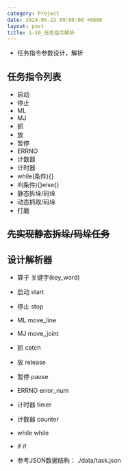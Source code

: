 ```yaml
---
category: Project
date: 2024-05-22 09:00:00 +0800
layout: post
title: 1-10_任务指令解析
---
```


+ 任务指令参数设计，解析

## 任务指令列表

+ 启动
+ 停止
+ ML
+ MJ
+ 抓
+ 放
+ 暂停
+ ERRNO
+ 计数器
+ 计时器
+ while(条件){}
+ if(条件){}else{}
+ 静态拆垛/码垛
+ 动态抓取/码垛
+ 打磨

## ~~先实现静态拆垛/码垛任务~~

## 设计解析器

+ 算子      关键字(key_word)    
+ 启动      start           
+ 停止      stop
+ ML        move_line
+ MJ        move_joint
+ 抓        catch
+ 放        release
+ 暂停      pause
+ ERRNO     error_num
+ 计时器    timer
+ 计数器    counter
+ while     while
+ if        if

+ 参考JSON数据结构： ./data/task.json